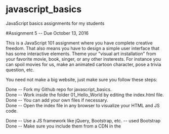 # javascript_basics
JavaScript basics assignments for my students


#Assignment 5 -- Due October 13, 2016

This is a JavaScript 101 assignment where you have complete creative freedom. 
That also means you have to design a simple user interface that has some interactive elements. 
Theme your "visual art installation" from your favorite movie, book, singer, or any other insterests. 
For instance you can spoil movies for us, make an animated cartoon character, pose a trivia question, etc.

You need not make a big website, just make sure you follow these steps:

Done -- Fork my Github repo for javascript_basics.  
Done -- Work inside the folder 01_Hello_World by editing the index.html file.  
Done -- You can add your own files if necessary.  
Done -- Open the index file in any browser to visualize your HTML and JS code.  

Done -- Use a JS framework like jQuery, Bootstrap, etc. -- used Bootstrap  
Done -- Make sure you include them from a CDN in the <script> tag.  

Done -- Define one or more JS functions that do something visible to page elements;  
Done -- such as moving things around, adding new text, etc. -- Added the clock button  
 You must use a   
Done -- variable -- used 2  
Done -- and an array, --  used 2  
Done -- and include a for-loop somewhere., -- used 2  
 
Done -- Add some buttons or other interactive component -- change image based on model  
Done -- you MUST use the resources from the framework. -- Used Bootstrap class btn, etc.  

Done -- Clicking the button must call a JS function. You can have multiple buttons.  

Done -- Commit your changes,  
Done -- push,  
To be done soon -- and create a pull request agains my repo so I can see and grade your creations.  
Read up on JavaScript from the W3Schools resources included above or from elsewhere.  

Ask in discussion or Slack #general if anything is not clear.  

Enjoy!  

-CG  
